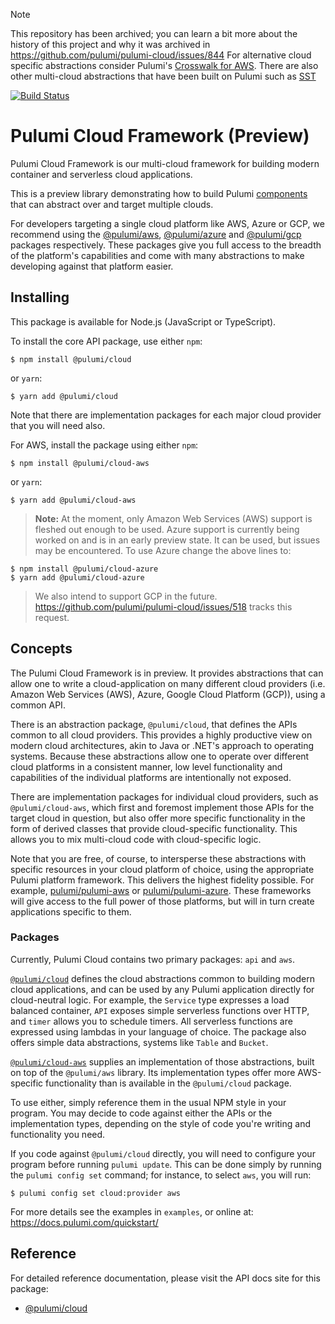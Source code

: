 > [!Note]  
> This repository has been archived; you can learn a bit more about the history of this project and why it was archived in https://github.com/pulumi/pulumi-cloud/issues/844
> For alternative cloud specific abstractions consider Pulumi's [Crosswalk for AWS](https://www.pulumi.com/docs/clouds/aws/guides/).
> There are also other multi-cloud abstractions that have been built on Pulumi such as [SST](https://sst.dev)



[![Build Status](https://travis-ci.com/pulumi/pulumi-cloud.svg?token=eHg7Zp5zdDDJfTjY8ejq&branch=master)](https://travis-ci.com/pulumi/pulumi-cloud)

# Pulumi Cloud Framework (Preview)

Pulumi Cloud Framework is our multi-cloud framework for building modern container and serverless cloud applications.

This is a preview library demonstrating how to build Pulumi [components](https://www.pulumi.com/docs/reference/component-tutorial/)
that can abstract over and target multiple clouds.

For developers targeting a single cloud platform like AWS, Azure or GCP, we recommend using the
[@pulumi/aws](https://github.com/pulumi/pulumi-aws),
[@pulumi/azure](https://github.com/pulumi/pulumi-azure) and
[@pulumi/gcp](https://github.com/pulumi/pulumi-gcp) packages respectively. These packages give
you full access to the breadth of the platform's capabilities and come with many abstractions to
make developing against that platform easier.

## Installing

This package is available for Node.js (JavaScript or TypeScript).

To install the core API package, use either `npm`:

    $ npm install @pulumi/cloud

or `yarn`:

    $ yarn add @pulumi/cloud

Note that there are implementation packages for each major cloud provider that you will need also.

For AWS, install the package using either `npm`:

    $ npm install @pulumi/cloud-aws

or `yarn`:

    $ yarn add @pulumi/cloud-aws

> **Note:** At the moment, only Amazon Web Services (AWS) support is fleshed out enough to be used.
> Azure support is currently being worked on and is in an early preview state.  It can be used, but issues may be encountered.  To use Azure change the above lines to:

    $ npm install @pulumi/cloud-azure
    $ yarn add @pulumi/cloud-azure

> We also intend to support GCP in the future.  https://github.com/pulumi/pulumi-cloud/issues/518 tracks this request.

## Concepts

The Pulumi Cloud Framework is in preview.  It provides abstractions that can allow one to write a
cloud-application on many different cloud providers (i.e. Amazon Web Services (AWS), Azure, Google
Cloud Platform (GCP)), using a common API.

There is an abstraction package, `@pulumi/cloud`, that defines the APIs common to all cloud
providers.  This provides a highly productive view on modern cloud architectures, akin to Java or
.NET's approach to operating systems.  Because these abstractions allow one to operate over
different cloud platforms in a consistent manner, low level functionality and capabilities of the
individual platforms are intentionally not exposed.

There are implementation packages for individual cloud providers, such as `@pulumi/cloud-aws`, which
first and foremost implement those APIs for the target cloud in question, but also offer more
specific functionality in the form of derived classes that provide cloud-specific functionality.
This allows you to mix multi-cloud code with cloud-specific logic.

Note that you are free, of course, to intersperse these abstractions with specific resources in your
cloud platform of choice, using the appropriate Pulumi platform framework.  This delivers the
highest fidelity possible. For example, [pulumi/pulumi-aws](http://github.com/pulumi/pulumi-aws) or
[pulumi/pulumi-azure](http://github.com/pulumi/pulumi-azure).  These frameworks will give access to
the full power of those platforms, but will in turn create applications specific to them.

### Packages

Currently, Pulumi Cloud contains two primary packages: `api` and `aws`.

[`@pulumi/cloud`](https://github.com/pulumi/pulumi-cloud/tree/master/api) defines the cloud
abstractions common to building modern cloud applications, and can be used by any Pulumi application
directly for cloud-neutral logic.  For example, the `Service` type expresses a load balanced
container, `API` exposes simple serverless functions over HTTP, and `timer` allows you to schedule
timers.  All serverless functions are expressed using lambdas in your language of choice.  The
package also offers simple data abstractions, systems like `Table` and `Bucket`.

[`@pulumi/cloud-aws`](https://github.com/pulumi/pulumi-cloud/tree/master/aws) supplies an implementation
of those abstractions, built on top of the `@pulumi/aws` library.  Its implementation types offer
more AWS-specific functionality than is available in the `@pulumi/cloud` package.

To use either, simply reference them in the usual NPM style in your program.  You may decide to code
against either the APIs or the implementation types, depending on the style of code you're writing
and functionality you need.

If you code against `@pulumi/cloud` directly, you will need to configure your program before running
`pulumi update`. This can be done simply by running the `pulumi config set` command; for instance,
to select `aws`, you will run:

    $ pulumi config set cloud:provider aws

For more details see the examples in `examples`, or online at: https://docs.pulumi.com/quickstart/

## Reference

For detailed reference documentation, please visit the API docs site for this package:

* [@pulumi/cloud](https://pulumi.com/docs/reference/pkg/nodejs/pulumi/cloud/)
